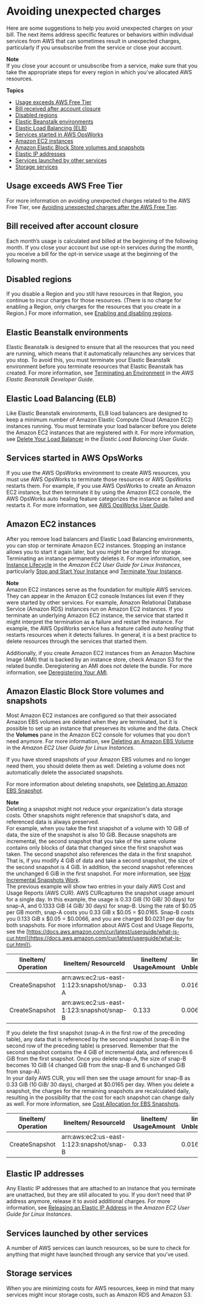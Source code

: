 # Avoiding unexpected charges<a name="checklistforunwantedcharges"></a>

Here are some suggestions to help you avoid unexpected charges on your bill\. The next items address specific features or behaviors within individual services from AWS that can sometimes result in unexpected charges, particularly if you unsubscribe from the service or close your account\.

**Note**  
If you close your account or unsubscribe from a service, make sure that you take the appropriate steps for every region in which you've allocated AWS resources\.

**Topics**
+ [Usage exceeds AWS Free Tier](#checkexceedfree)
+ [Bill received after account closure](#checkbillafterclosure)
+ [Disabled regions](#check-disabled-region)
+ [Elastic Beanstalk environments](#checkelasticbeanstalk)
+ [Elastic Load Balancing \(ELB\)](#checkloadbalancers)
+ [Services started in AWS OpsWorks](#opsworks)
+ [Amazon EC2 instances](#checkec2instances)
+ [Amazon Elastic Block Store volumes and snapshots](#checkebsvolumes)
+ [Elastic IP addresses](#checkelasticipaddresses)
+ [Services launched by other services](#servicesnotfree)
+ [Storage services](#servicestorage)

## Usage exceeds AWS Free Tier<a name="checkexceedfree"></a>

For more information on avoiding unexpected charges related to the AWS Free Tier, see [Avoiding unexpected charges after the AWS Free Tier](billing-free-tier.md#avoid-charges-after-free-tier)\.

## Bill received after account closure<a name="checkbillafterclosure"></a>

Each month’s usage is calculated and billed at the beginning of the following month\. If you close your account but use opt\-in services during the month, you receive a bill for the opt\-in service usage at the beginning of the following month\.

## Disabled regions<a name="check-disabled-region"></a>

If you disable a Region and you still have resources in that Region, you continue to incur charges for those resources\. \(There is no charge for enabling a Region, only charges for the resources that you create in a Region\.\) For more information, see [Enabling and disabling regions](manage-account-payment.md#manage-account-payment-enable-disable-regions)\.

## Elastic Beanstalk environments<a name="checkelasticbeanstalk"></a>

Elastic Beanstalk is designed to ensure that all the resources that you need are running, which means that it automatically relaunches any services that you stop\. To avoid this, you must terminate your Elastic Beanstalk environment before you terminate resources that Elastic Beanstalk has created\. For more information, see [Terminating an Environment](https://docs.aws.amazon.com/elasticbeanstalk/latest/dg/using-features.terminating.html) in the *AWS Elastic Beanstalk Developer Guide*\. 

## Elastic Load Balancing \(ELB\)<a name="checkloadbalancers"></a>

Like Elastic Beanstalk environments, ELB load balancers are designed to keep a minimum number of Amazon Elastic Compute Cloud \(Amazon EC2\) instances running\. You must terminate your load balancer before you delete the Amazon EC2 instances that are registered with it\. For more information, see [Delete Your Load Balancer](https://docs.aws.amazon.com/elasticloadbalancing/latest/userguide/US_EndLoadBalancing02.html) in the *Elastic Load Balancing User Guide*\. 

## Services started in AWS OpsWorks<a name="opsworks"></a>

If you use the AWS OpsWorks environment to create AWS resources, you must use AWS OpsWorks to terminate those resources or AWS OpsWorks restarts them\. For example, if you use AWS OpsWorks to create an Amazon EC2 instance, but then terminate it by using the Amazon EC2 console, the AWS OpsWorks auto healing feature categorizes the instance as failed and restarts it\. For more information, see [AWS OpsWorks User Guide](https://docs.aws.amazon.com/opsworks/latest/userguide/welcome.html)\.

## Amazon EC2 instances<a name="checkec2instances"></a>

After you remove load balancers and Elastic Load Balancing environments, you can stop or terminate Amazon EC2 instances\. Stopping an instance allows you to start it again later, but you might be charged for storage\. Terminating an instance permanently deletes it\. For more information, see [Instance Lifecycle](https://docs.aws.amazon.com/AWSEC2/latest/UserGuide/ec2-instance-lifecycle.html) in the *Amazon EC2 User Guide for Linux Instances*, particularly [Stop and Start Your Instance](https://docs.aws.amazon.com/AWSEC2/latest/UserGuide/Stop_Start.html) and [Terminate Your Instance](https://docs.aws.amazon.com/AWSEC2/latest/UserGuide/terminating-instances.html)\.

**Note**  
Amazon EC2 instances serve as the foundation for multiple AWS services\. They can appear in the Amazon EC2 console Instances list even if they were started by other services\. For example, Amazon Relational Database Service \(Amazon RDS\) instances run on Amazon EC2 instances\. If you terminate an underlying Amazon EC2 instance, the service that started it might interpret the termination as a failure and restart the instance\. For example, the AWS OpsWorks service has a feature called *auto healing* that restarts resources when it detects failures\. In general, it is a best practice to delete resources through the services that started them\. 

Additionally, if you create Amazon EC2 instances from an Amazon Machine Image \(AMI\) that is backed by an instance store, check Amazon S3 for the related bundle\. Deregistering an AMI does not delete the bundle\. For more information, see [Deregistering Your AMI](https://docs.aws.amazon.com/AWSEC2/latest/UserGuide/deregister-ami.html)\. 

## Amazon Elastic Block Store volumes and snapshots<a name="checkebsvolumes"></a>

Most Amazon EC2 instances are configured so that their associated Amazon EBS volumes are deleted when they are terminated, but it is possible to set up an instance that preserves its volume and the data\. Check the **Volumes** pane in the Amazon EC2 console for volumes that you don’t need anymore\. For more information, see [Deleting an Amazon EBS Volume](https://docs.aws.amazon.com/AWSEC2/latest/UserGuide/ebs-deleting-volume.html) in the *Amazon EC2 User Guide for Linux Instances*\. 

If you have stored snapshots of your Amazon EBS volumes and no longer need them, you should delete them as well\. Deleting a volume does not automatically delete the associated snapshots\. 

For more information about deleting snapshots, see [Deleting an Amazon EBS Snapshot](https://docs.aws.amazon.com/AWSEC2/latest/UserGuide/ebs-deleting-snapshot.html)\.

**Note**  
Deleting a snapshot might not reduce your organization's data storage costs\. Other snapshots might reference that snapshot's data, and referenced data is always preserved\.   
For example, when you take the first snapshot of a volume with 10 GiB of data, the size of the snapshot is also 10 GiB\. Because snapshots are incremental, the second snapshot that you take of the same volume contains only blocks of data that changed since the first snapshot was taken\. The second snapshot also references the data in the first snapshot\. That is, if you modify 4 GiB of data and take a second snapshot, the size of the second snapshot is 4 GiB\. In addition, the second snapshot references the unchanged 6 GiB in the first snapshot\. For more information, see [ How Incremental Snapshots Work](https://docs.aws.amazon.com/AWSEC2/latest/UserGuide/EBSSnapshots.html#how_snapshots_work)\.   
The previous example will show two entries in your daily AWS Cost and Usage Reports \(AWS CUR\)\. AWS CURcaptures the snapshot usage amount for a single day\. In this example, the usage is 0\.33 GiB \(10 GiB/ 30 days\) for snap\-A, and 0\.1333 GiB \(4 GiB/ 30 days\) for snap\-B\. Using the rate of $0\.05 per GB month, snap\-A costs you 0\.33 GiB x $0\.05 = $0\.0165\. Snap\-B costs you 0\.133 GiB x $0\.05 = $0\.0066, and you are charged $0\.0231 per day for both snapshots\. For more information about AWS Cost and Usage Reports, see the [https://docs.aws.amazon.com/cur/latest/userguide/what-is-cur.html](https://docs.aws.amazon.com/cur/latest/userguide/what-is-cur.html)\.  


| **lineItem/ Operation** | **lineItem/ ResourceId** | **lineItem/ UsageAmount** | **lineItem/ UnblendedCost** | **resourceTags/ user:usage** | 
| --- | --- | --- | --- | --- | 
| CreateSnapshot | arn:aws:ec2:us\-east\-1:123:snapshot/snap\-A | 0\.33 | 0\.0165 | dev | 
| CreateSnapshot | arn:aws:ec2:us\-east\-1:123:snapshot/snap\-B | 0\.133 | 0\.0066 | dev | 
If you delete the first snapshot \(snap\-A in the first row of the preceding table\), any data that is referenced by the second snapshot \(snap\-B in the second row of the preceding table\) is preserved\. Remember that the second snapshot contains the 4 GiB of incremental data, and references 6 GiB from the first snapshot\. Once you delete snap\-A, the size of snap\-B becomes 10 GiB \(4 changed GiB from the snap\-B and 6 unchanged GiB from snap\-A\)\.  
In your daily AWS CUR, you will then see the usage amount for snap\-B as 0\.33 GiB \(10 GiB/ 30 days\), charged at $0\.0165 per day\. When you delete a snapshot, the charges for the remaining snapshots are recalculated daily, resulting in the possibility that the cost for each snapshot can change daily as well\. For more information, see [Cost Allocation for EBS Snapshots](http://aws.amazon.com/blogs/aws/new-cost-allocation-for-ebs-snapshots/)\.  


| **lineItem/ Operation** | **lineItem/ ResourceId** | **lineItem/ UsageAmount** | **lineItem/ UnblendedCost** | **resourceTags/ user:usage** | 
| --- | --- | --- | --- | --- | 
| CreateSnapshot | arn:aws:ec2:us\-east\-1:123:snapshot/snap\-B | 0\.33 | 0\.0165 | dev | 

## Elastic IP addresses<a name="checkelasticipaddresses"></a>

Any Elastic IP addresses that are attached to an instance that you terminate are unattached, but they are still allocated to you\. If you don’t need that IP address anymore, release it to avoid additional charges\. For more information, see [Releasing an Elastic IP Address](https://docs.aws.amazon.com/AWSEC2/latest/UserGuide/elastic-ip-addresses-eip.html#using-instance-addressing-eips-releasing) in the *Amazon EC2 User Guide for Linux Instances*\. 

## Services launched by other services<a name="servicesnotfree"></a>

A number of AWS services can launch resources, so be sure to check for anything that might have launched through any service that you've used\.

## Storage services<a name="servicestorage"></a>

When you are minimizing costs for AWS resources, keep in mind that many services might incur storage costs, such as Amazon RDS and Amazon S3\. 
